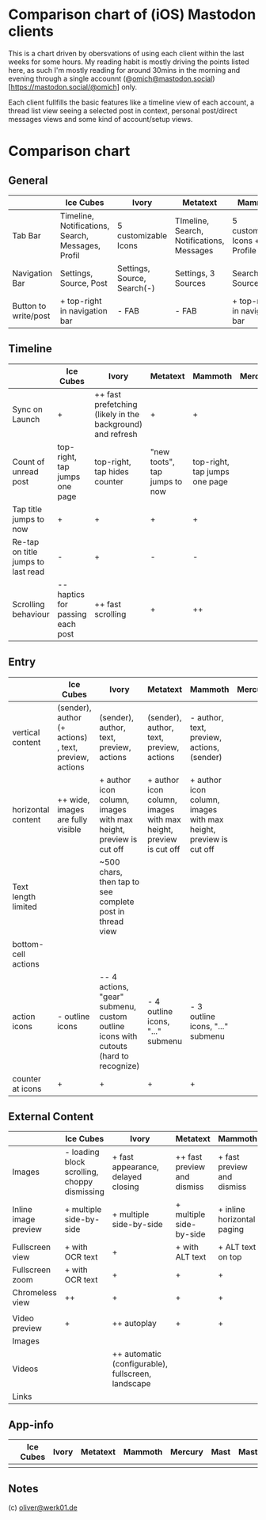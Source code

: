 # Comparison chart of (iOS) Mastodon clients

This is a chart driven by obersvations of using each client within the last weeks for some hours. My reading habit is mostly driving the points listed here, as such I'm mostly reading for around 30mins in the morning and evening through a single accounnt (@omich@mastodon.social)[https://mastodon.social/@omich] only.

Each client fullfills the basic features like a timeline view of each account, a thread list view seeing a selected post in context, personal post/direct messages views and some kind of account/setup views.

# Comparison chart

## General

|                      | Ice Cubes                                         | Ivory                       | Metatext                                  | Mammoth                        | Mercury | Mast | Mastoot | tooot | Toot! | Tusker | Woolly |
| -------------------- | ------------------------------------------------- | --------------------------- | ----------------------------------------- | ------------------------------ | ------- | ---- | ------- | ----- | ----- | ------ | ------ |
| Tab Bar              | Timeline, Notifications, Search, Messages, Profil | 5 customizable Icons        | TImeline, Search, Notifications, Messages | 5 customizable Icons + Profile |         |      |         |       |       |        |        |
| Navigation Bar       | Settings, Source, Post                            | Settings, Source, Search(-) | Settings, 3 Sources                       | Search(?), Source, Post        |         |      |         |       |       |        |        |
| Button to write/post | + top-right in navigation bar                     | - FAB                       | - FAB                                     | + top-right in navigation bar  |         |      |         |       |       |        |        |

## Timeline

|                                    | Ice Cubes                        | Ivory                                                      | Metatext                      | Mammoth                       | Mercury | Mast | Mastoot | tooot | Toot! | Tusker | Woolly |
| ---------------------------------- | -------------------------------- | ---------------------------------------------------------- | ----------------------------- | ----------------------------- | ------- | ---- | ------- | ----- | ----- | ------ | ------ |
| Sync on Launch                     | +                                | ++ fast prefetching (likely in the background) and refresh | +                             | +                             |         |      |         |       |       |        |        |
| Count of unread post               | top-right, tap jumps one page    | top-right, tap hides counter                               | "new toots", tap jumps to now | top-right, tap jumps one page |         |      |         |       |       |        |        |
| Tap title jumps to now             | +                                | +                                                          | +                             | +                             |         |      |         |       |       |        |        |
| Re-tap on title jumps to last read | -                                | +                                                          | -                             | -                             |         |      |         |       |       |        |        |
| Scrolling behaviour                | -- haptics for passing each post | ++ fast scrolling                                          | +                             | ++                            |         |      |         |       |       |        |        |

## Entry

|                     | Ice Cubes                                             | Ivory                                                                               | Metatext                                                         | Mammoth                                                          | Mercury | Mast | Mastoot | tooot | Toot! | Tusker | Woolly |
| ------------------- | ----------------------------------------------------- | ----------------------------------------------------------------------------------- | ---------------------------------------------------------------- | ---------------------------------------------------------------- | ------- | ---- | ------- | ----- | ----- | ------ | ------ |
| vertical content    | (sender), author (+ actions) , text, preview, actions | (sender), author, text, preview, actions                                            | (sender), author, text, preview, actions                         | - author, text, preview, actions, (sender)                       |         |      |         |       |       |        |        |
| horizontal content  | ++ wide, images are fully visible                     | + author icon column, images with max height, preview is cut off                    | + author icon column, images with max height, preview is cut off | + author icon column, images with max height, preview is cut off |         |      |         |       |       |        |        |
| Text length limited |                                                       | ~500 chars, then tap to see complete post in thread view                            |                                                                  |                                                                  |         |      |         |       |       |        |        |
| bottom-cell actions |                                                       |                                                                                     |                                                                  |                                                                  |         |      |         |       |       |        |        |
| action icons        | - outline icons                                       | -- 4 actions, "gear" submenu, custom outline icons with cutouts (hard to recognize) | - 4 outline icons, "..." submenu                                 | - 3 outline icons, "..." submenu                                 |         |      |         |       |       |        |        |
| counter at icons    | +                                                     | +                                                                                   | +                                                                | +                                                                |         |      |         |       |       |        |        |

## External Content

|                      | Ice Cubes                                    | Ivory                                              | Metatext                    | Mammoth                    | Mercury | Mast | Mastoot | tooot | Toot! | Tusker | Woolly |
| -------------------- | -------------------------------------------- | -------------------------------------------------- | --------------------------- | -------------------------- | ------- | ---- | ------- | ----- | ----- | ------ | ------ |
| Images               | - loading block scrolling, choppy dismissing | + fast appearance, delayed closing                 | ++ fast preview and dismiss | + fast preview and dismiss |         |      |         |       |       |        |        |
| Inline image preview | + multiple side-by-side                      | + multiple side-by-side                            | + multiple side-by-side     | + inline horizontal paging |         |      |         |       |       |        |        |
| Fullscreen view      | + with OCR text                              | +                                                  | + with ALT text             | + ALT text on top          |         |      |         |       |       |        |        |
| Fullscreen zoom      | + with OCR text                              | +                                                  | +                           | +                          |         |      |         |       |       |        |        |
| Chromeless view      | ++                                           | +                                                  | +                           | +                          |         |      |         |       |       |        |        |
|                      |                                              |                                                    |                             |                            |         |      |         |       |       |        |        |
| Video preview        | +                                            | ++ autoplay                                        | +                           | +                          |         |      |         |       |       |        |        |
| Images               |                                              |                                                    |                             |                            |         |      |         |       |       |        |        |
| Videos               |                                              | ++ automatic (configurable), fullscreen, landscape |                             |                            |         |      |         |       |       |        |        |
| Links                |                                              |                                                    |                             |                            |         |      |         |       |       |        |        |

## App-info

|   | Ice Cubes | Ivory | Metatext | Mammoth | Mercury | Mast | Mastoot | tooot | Toot! | Tusker | Woolly |
| - | --------- | ----- | -------- | ------- | ------- | ---- | ------- | ----- | ----- | ------ | ------ |
|   |           |       |          |         |         |      |         |       |       |        |        |

## Notes

(c) oliver@werk01.de
